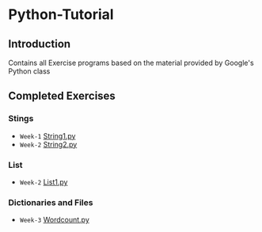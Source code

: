# Python-Tutorial
## Introduction
Contains all Exercise programs based on the material provided by Google's Python class
## Completed Exercises
### Stings
* `Week-1` [String1.py](https://github.com/KrishnaAlagiri/Python-Tutorial/blob/master/string1.py)
* `Week-2` [String2.py](https://github.com/KrishnaAlagiri/Python-Tutorial/blob/master/string2.py)
### List
* `Week-2` [List1.py](https://github.com/KrishnaAlagiri/Python-Tutorial/blob/master/list1.py)
### Dictionaries and Files
* `Week-3` [Wordcount.py](https://github.com/KrishnaAlagiri/Python-Tutorial/blob/master/wordcount.py)
